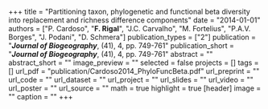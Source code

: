 +++
title = "Partitioning taxon, phylogenetic and functional beta diversity into replacement and richness difference components"
date = "2014-01-01"
authors = ["P. Cardoso", "**F. Rigal**", "J.C. Carvalho", "M. Fortelius", "P.A.V. Borges", "J. Podani", "D. Schmera"]
publication_types = ["2"]
publication = "**_Journal of Biogeography_**, (41), 4, pp. 749-761"
publication_short = "**_Journal of Biogeography_**, (41), 4, pp. 749-761"
abstract = ""
abstract_short = ""
image_preview = ""
selected = false
projects = []
tags = []
url_pdf = "publication/Cardoso2014_PhyloFuncBeta.pdf"
url_preprint = ""
url_code = ""
url_dataset = ""
url_project = ""
url_slides = ""
url_video = ""
url_poster = ""
url_source = ""
math = true
highlight = true
[header]
image = ""
caption = ""
+++
